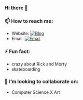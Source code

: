 ### Hi there 👋
### 📫 How to reach me:
* Website: [![Blog](https://img.shields.io/badge/-https://chenzihong--gavin.github.io-8696a7?style=flat-square&logo=Blogger&logoColor=c1cbd7)](https://chenzihong-gavin.github.io)
* Email:       [![Email](https://img.shields.io/badge/-chenzihong_gavin@foxmail.com-965454?style=flat-square&logo=Mail.RU&logoColor=white&labelColor=965454)](mailto:909843505@qq.com)
### ⚡ Fun fact:
* crazy about Rick and Morty
* skateboarding
### 👯 I’m looking to collaborate on:
* Computer Science X Art
